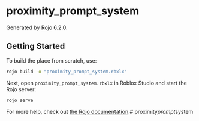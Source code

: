 # proximity_prompt_system
Generated by [Rojo](https://github.com/rojo-rbx/rojo) 6.2.0.

## Getting Started
To build the place from scratch, use:

```bash
rojo build -o "proximity_prompt_system.rbxlx"
```

Next, open `proximity_prompt_system.rbxlx` in Roblox Studio and start the Rojo server:

```bash
rojo serve
```

For more help, check out [the Rojo documentation](https://rojo.space/docs).#   p r o x i m i t y _ p r o m p t _ s y s t e m  
 